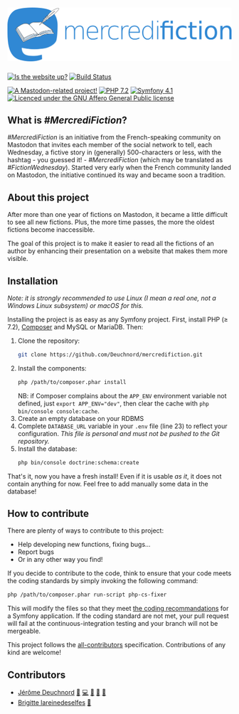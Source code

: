 # ![#MercrediFiction](public/mercredifiction.png)

[![Is the website up?](https://img.shields.io/website-up-down-green-red/https/mercredifiction.io.svg?label=mercredifiction.io)](https://mercredifiction.io) [![Build Status](https://travis-ci.org/Deuchnord/mercredifiction.svg?branch=master)](https://travis-ci.org/Deuchnord/mercredifiction)

[![A Mastodon-related project!](https://img.shields.io/badge/-Mastodon-grey.svg?logo=mastodon)](https://joinmastodon.org)
[![PHP 7.2](https://img.shields.io/badge/PHP-7.2-purple.svg?logo=php)](https://php.net)
[![Symfony 4.1](https://img.shields.io/badge/Symfony-4.1-black.svg?logo=symfony)](https://symfony.com)
[![Licenced under the GNU Affero General Public license](https://img.shields.io/badge/license-AGPL_v3-blue.svg)](LICENSE)

## What is _#MercrediFiction_?

_\#MercrediFiction_ is an initiative from the French-speaking community on Mastodon that invites
each member of the social network to tell, each Wednesday, a fictive story in (generally)
500-characters or less, with the hashtag - you guessed it! - _#MercrediFiction_ (which may be translated as
_#FictionWednesday_).
Started very early when the French community landed on Mastodon, the initiative continued its way
and became soon a tradition.

## About this project

After more than one year of fictions on Mastodon, it became a little difficult to see all new
fictions. Plus, the more time passes, the more the oldest fictions become inaccessible.

The goal of this project is to make it easier to read all the fictions of an author by enhancing
their presentation on a website that makes them more visible.

## Installation

_Note: it is strongly recommended to use Linux (I mean a real one, not a Windows Linux subsystem) or macOS for this._

Installing the project is as easy as any Symfony project. First, install PHP (≥ 7.2), [Composer](https://getcomposer.org/download) and MySQL or MariaDB. Then:

1. Clone the repository:
   ```sh
   git clone https://github.com/Deuchnord/mercredifiction.git
   ```
2. Install the components:
   ```sh
   php /path/to/composer.phar install
   ```
   NB: if Composer complains about the `APP_ENV` environment variable not defined, just `export APP_ENV="dev"`, then clear the cache with `php bin/console console:cache`.
3. Create an empty database on your RDBMS
4. Complete `DATABASE_URL` variable in your `.env` file (line 23) to reflect your configuration. _This file is personal and must not be pushed to the Git repository._
5. Install the database:
   ```sh
   php bin/console doctrine:schema:create
   ```

That's it, now you have a fresh install! Even if it is usable _as it_, it does not contain anything for now. Feel free to add manually some data in the database!

## How to contribute

There are plenty of ways to contribute to this project:

- Help developing new functions, fixing bugs...
- Report bugs
- Or in any other way you find!

If you decide to contribute to the code, think to ensure that your code meets the coding standards by simply invoking the following command:

```sh
php /path/to/composer.phar run-script php-cs-fixer
```

This will modify the files so that they meet [the coding recommandations](https://symfony.com/doc/current/contributing/code/standards.html) for a Symfony application. If the coding standard are not met, your pull request will fail at the continuous-integration testing and your branch will not be mergeable.

This project follows the [all-contributors](https://github.com/kentcdodds/all-contributors/blob/master/README.md)
specification. Contributions of any kind are welcome!

## Contributors

<!-- ALL-CONTRIBUTORS-LIST:START - Do not remove or modify this section -->
- [Jérôme Deuchnord](https://deuchnord.fr) [💬](#questions "Answering questions") [💻](https://github.com/Deuchnord/mercredifiction/commits?author=Deuchnord "Writes code") [🎨](#design "Logo, design of the website") [👀](#reviewer "Reviews pull requests") [🤔](#planning "Planning")
- [Brigitte lareinedeselfes](https://framapiaf.org/@lareinedeselfes) [🐛](#bugs "Bug reporter")
<!-- ALL-CONTRIBUTORS-LIST:END -->
